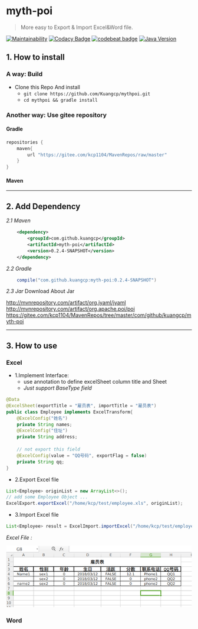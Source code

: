 # myth-poi
> More easy to Export & Import Excel&Word file.

[![Maintainability](https://api.codeclimate.com/v1/badges/f780223b0a257f652c4c/maintainability)](https://codeclimate.com/github/Kuangcp/mythpoi/maintainability)
[![Codacy Badge](https://api.codacy.com/project/badge/Grade/5ffa0f4b455e4eba8fe66464792ccd7b)](https://www.codacy.com/app/Kuangcp/mythpoi?utm_source=github.com&amp;utm_medium=referral&amp;utm_content=Kuangcp/mythpoi&amp;utm_campaign=Badge_Grade)
[![codebeat badge](https://codebeat.co/badges/ab5fad57-0c61-49f6-a5ec-eb975b9d5c66)](https://codebeat.co/projects/github-com-kuangcp-mythpoi-master)
[![Java Version](https://img.shields.io/badge/Java-JRE%208-red.svg)](https://www.java.com/download/)

## 1. How to install
### A way: Build
- Clone this Repo And install 
    - `git clone https://github.com/Kuangcp/mythpoi.git`
    - `cd mythpoi && gradle install`

### Another way: Use gitee repository
#### Gradle 
```groovy
repositories {
    maven{
        url "https://gitee.com/kcp1104/MavenRepos/raw/master"
    }
} 
```
#### Maven 

************
## 2. Add Dependency

_2.1 Maven_
```xml
    <dependency>
        <groupId>com.github.kuangcp</groupId>
        <artifactId>myth-poi</artifactId>
        <version>0.2.4-SNAPSHOT</version>
    </dependency>
```
_2.2 Gradle_
```groovy
    compile("com.github.kuangcp:myth-poi:0.2.4-SNAPSHOT")
```

_2.3 Jar_
Download About Jar

http://mvnrepository.com/artifact/org.jyaml/jyaml  
http://mvnrepository.com/artifact/org.apache.poi/poi  
https://gitee.com/kcp1104/MavenRepos/tree/master/com/github/kuangcp/myth-poi  

********************
## 3. How to use
### Excel 
- 1.Implement Interface:
    - use annotation to define excelSheet column title and Sheet 
    - *Just support BaseType field*

```java
@Data
@ExcelSheet(exportTitle = "雇员表", importTitle = "雇员表")
public class Employee implements ExcelTransform{
    @ExcelConfig("姓名")
    private String names;
    @ExcelConfig("住址")
    private String address;
    
    // not export this field
    @ExcelConfig(value = "QQ号码", exportFlag = false)
    private String qq;
}
```
- 2.Export Excel file  
```java
List<Employee> originList = new ArrayList<>();
// add some Employee Object ...
ExcelExport.exportExcel("/home/kcp/test/employee.xls", originList);
```

- 3.Import Excel file
```java
List<Employee> result = ExcelImport.importExcel("/home/kcp/test/employee.xls", Employee.class);
```

_Excel File :_

![excel.png](https://raw.githubusercontent.com/Kuangcp/ImageRepos/master/Image/mythpoi/excel.png)

### Word
